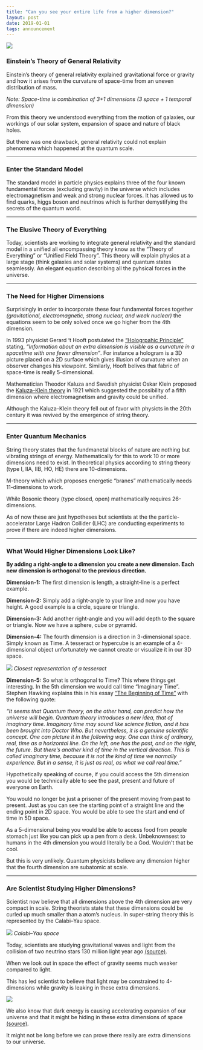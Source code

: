 ```yaml
---
title: "Can you see your entire life from a higher dimension?"
layout: post
date: 2019-01-01
tags: announcement
---
```




![](https://cdn-images-1.medium.com/max/2560/1*N85BFqgZkHZee5bWT1XN1w.jpeg)

### Einstein’s Theory of General Relativity

Einstein’s theory of general relativity explained gravitational force or gravity
and how it arises from the curvature of space-time from an uneven distribution
of mass.

*Note: Space-time is combination of 3+1 dimensions (3 space + 1 temporal
dimension)*

From this theory we understood everything from the motion of galaxies, our
workings of our solar system, expansion of space and nature of black holes.

But there was one drawback, general relativity could not explain phenomena which
happened at the quantum scale.

*****

### Enter the Standard Model

The standard model in particle physics explains three of the four known
fundamental forces (excluding gravity) in the universe which includes
electromagnetism and weak and strong nuclear forces. It has allowed us to find
quarks, higgs boson and neutrinos which is further demystifying the secrets of
the quantum world.

*****

### **The Elusive Theory of Everything**

Today, scientists are working to integrate general relativity and the standard
model in a unified all encompassing theory know as the “Theory of Everything” or
“Unified Field Theory”. This theory will explain physics at a large stage (think
galaxies and solar systems) and quantum states seamlessly. An elegant equation
describing all the pyhsical forces in the universe.

*****

### The Need for Higher Dimensions

Surprisingly in order to incorporate these four fundamental forces together
*(gravitational, electromagnetic, strong nuclear, and weak nuclear)* the
equations seem to be only solved once we go higher from the 4th dimension.

In 1993 physicist Gerard ‘t Hooft postulated the [“Hologrpahic
Principle”](https://en.wikipedia.org/wiki/Holographic_principle) stating,
*“Information about an extra dimension is visible as a curvature in a spacetime
with one fewer dimension”*. For instance a hologram is a 3D picture placed on a
2D surface which gives illusion of curvature when an observer changes his
viewpoint. Similarly, Hooft belives that fabric of space-time is really
5-dimensional.

Mathematician Theodor Kaluza and Swedish physicist Oskar Klein proposed the
[Kaluza–Klein theory](https://en.wikipedia.org/wiki/KaluzaâKlein_theory) in
1921 which suggested the possibility of a fifth dimension where electromagnetism
and gravity could be unified.

Although the Kaluza–Klein theory fell out of favor with physicts in the 20th
century it was revived by the emergence of string theory.

*****

### Enter Quantum Mechanics

String theory states that the fundmanetal blocks of nature are nothing but
vibrating strings of energy. Mathematically for this to work 10 or more
dimensions need to exist. In theoretical physics according to string theory
(type I, IIA, IIB, HO, HE) there are 10-dimensions.

M-theory which which proposes energetic “branes” mathematically needs
11-dimensions to work.

While Bosonic theory (type closed, open) mathematically requires 26-dimensions.

As of now these are just hypotheses but scientists at the the
particle-accelerator Large Hadron Collider (LHC) are conducting experiments to
prove if there are indeed higher dimensions.

*****

### **What Would Higher Dimensions Look Like?**

**By adding a right-angle to a dimension you create a new dimension. Each new
dimension is orthogonal to the previous direction.**

**Dimension-1:** The first dimension is length, a straight-line is a perfect
example.

**Dimension-2:** Simply add a right-angle to your line and now you have height.
A good example is a circle, square or triangle.

**Dimension-3:** Add another right-angle and you will add depth to the square or
triangle. Now we have a sphere, cube or pyramid.

**Dimension-4:** The fourth dimension is a direction in 3-dimensional space.
Simply known as Time. A tesseract or hypercube is an example of a 4-dimensional
object unfortunately we cannot create or visualize it in our 3D space.

![](https://cdn-images-1.medium.com/max/800/1*LGj_1Srkl74hXtlCyR2MDQ.gif)
<span class="figcaption_hack">*Closest representation of a tesseract*</span>

**Dimension-5:** So what is orthogonal to Time? This where things get
interesting. In the 5th dimension we would call time “Imaginary Time”. Stephen
Hawking explains this in his essay [“The Beginning of
Time”](http://www.hawking.org.uk/the-beginning-of-time.html) with the following
quote:

*“It seems that Quantum theory, on the other hand, can predict how the universe
will begin. Quantum theory introduces a new idea, that of imaginary time.
Imaginary time may sound like science fiction, and it has been brought into
Doctor Who. But nevertheless, it is a genuine scientific concept. One can
picture it in the following way. One can think of ordinary, real, time as a
horizontal line. On the left, one has the past, and on the right, the future.
But there’s another kind of time in the vertical direction. This is called
imaginary time, because it is not the kind of time we normally experience. But
in a sense, it is just as real, as what we call real time.”*

Hypothetically speaking of course, if you could access the 5th dimension you
would be technically able to see the past, present and future of everyone on
Earth.

You would no longer be just a prisoner of the present moving from past to
present. Just as you can see the starting point of a straight line and the
ending point in 2D space. You would be able to see the start and end of time in
5D space.

As a 5-dimensional being you would be able to access food from people stomach
just like you can pick up a pen from a desk. Unbeknownsest to humans in the 4th
dimension you would literally be a God. Wouldn't that be cool.

But this is very unlikely. Quantum physicists believe any dimension higher that
the fourth dimension are subatomic at scale.

*****

### **Are Scientist Studying Higher Dimensions?**

Scientist now believe that all dimensions above the 4th dimension are very
compact in scale. String theorists state that these dimensions could be curled
up much smaller than a atom’s nucleus. In super-string theory this is
represented by the Calabi–Yau space.

![](https://cdn-images-1.medium.com/max/800/1*5IsQhhmm56zQmTd4D17fig.gif)
<span class="figcaption_hack">*Calabi–Yau space*</span>

Today, scientists are studying gravitational waves and light from the collision
of two neutrino stars 130 million light year ago
[(source)](https://www.ligo.org/science/Publication-S5LV_ANTARES/index.php).

When we look out in space the effect of gravity seems much weaker compared to
light.

This has led scientist to believe that light may be constrained to 4-dimensions
while gravity is leaking in these extra dimensions.

![](https://cdn-images-1.medium.com/max/800/1*4oxlEEl6IGl2fKfDAlG8Mw.jpeg)
<span class="figcaption_hack"></span>

We also know that dark energy is causing accelerating expansion of our universe
and that it might be hiding in these extra dimensions of space
[(source)](https://www.newscientist.com/article/dn12261-is-dark-energy-lurking-in-hidden-spatial-dimensions/).

It might not be long before we can prove there really are extra dimensions to
our universe.

